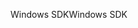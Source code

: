 <span data-ttu-id="7b51e-101">Windows SDK</span><span class="sxs-lookup"><span data-stu-id="7b51e-101">Windows SDK</span></span>